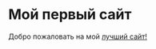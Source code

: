 # Мой первый сайт

Добро пожаловать на мой [лучший сайт!](https://k1n9gg07.github.io/LocalStorage/)
